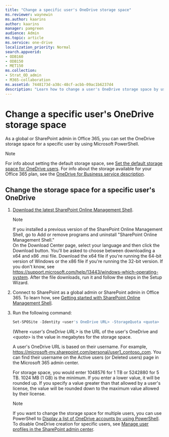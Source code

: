 ```yaml
---
title: "Change a specific user's OneDrive storage space"
ms.reviewer: waynewin
ms.author: kaarins
author: kaarins
manager: pamgreen
audience: Admin
ms.topic: article
ms.service: one-drive
localization_priority: Normal
search.appverid:
- ODB160
- ODB150
- MET150
ms.collection: 
- Strat_OD_admin
- M365-collaboration
ms.assetid: 7448173d-a38c-48cf-acbb-09ac1b6237d4
description: "Learn how to change a user's OneDrive storage space by using PowerShell."
---
```


# Change a specific user's OneDrive storage space

As a global or SharePoint admin in Office 365, you can set the OneDrive storage space for a specific user by using Microsoft PowerShell.
  
> [!NOTE]
> For info about setting the default storage space, see [Set the default storage space for OneDrive users](set-default-storage-space.md). For info about the storage available for your Office 365 plan, see the [OneDrive for Business service description](https://go.microsoft.com/fwlink/?linkid=826071).
  
## Change the storage space for a specific user's OneDrive

1. [Download the latest SharePoint Online Management Shell](https://go.microsoft.com/fwlink/p/?LinkId=255251).

    > [!NOTE]
    > If you installed a previous version of the SharePoint Online Management Shell, go to Add or remove programs and uninstall "SharePoint Online Management Shell." <br>On the Download Center page, select your language and then click the Download button. You'll be asked to choose between downloading a x64 and x86 .msi file. Download the x64 file if you're running the 64-bit version of Windows or the x86 file if you're running the 32-bit version. If you don't know, see https://support.microsoft.com/help/13443/windows-which-operating-system. After the file downloads, run it and follow the steps in the Setup Wizard.

2. Connect to SharePoint as a global admin or SharePoint admin in Office 365. To learn how, see [Getting started with SharePoint Online Management Shell](/powershell/sharepoint/sharepoint-online/connect-sharepoint-online).
    
3. Run the following command:
    
      ```PowerShell
      Set-SPOSite -Identity <user's OneDrive URL> -StorageQuota <quota>
      ```

      (Where  _\<user's OneDrive URL\>_ is the URL of the user's OneDrive and  _\<quota\>_ is the value in megabytes for the storage space.

      A user's OneDrive URL is based on their username. For example,     
      https://microsoft-my.sharepoint.com/personal/user1_contoso_com. You can find their username on the Active users (or Deleted users) page in the Microsoft 365 admin center.

      For storage space, you would enter 1048576 for 1 TB or 5242880 for 5 TB. 1024 MB (1 GB) is the minimum. If you enter a lower value, it will be rounded up. If you specify a value greater than that allowed by a user's license, the value will be rounded down to the maximum value allowed by their license.

    > [!NOTE]
    > If you want to change the storage space for multiple users, you can use PowerShell to [Display a list of OneDrive accounts by using PowerShell](list-onedrive-urls.md). To disable OneDrive creation for specific users, see [Manage user profiles in the SharePoint admin center](/sharepoint/manage-user-profiles).
